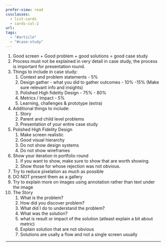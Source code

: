 ```yaml
---
prefer-view: read
cssclasses:
  - list-cards
  - cards-col-2
url: 
tags:
  - "#article"
  - "#case-study"
---
```


1. Good screen + Good problem + good solutions = good case study
2. Process must not be explained in very detail in case study, the process is important for presentation round.
3. Things to include in case study:
	1. Context and problem statements - 5%
	2. Design gather - what you did to gather outcomes - 10% -15% (Make sure relevant info and insights)
	3. Polished High fidelity Design - 75% - 80%
	4. Metrics / Impact - 5%
	5. Learning, challenges & prototype (extra)
4. Additional things to include:
	1. Story 
	2. Parent and child level problems
	3. Presentation of your entire case study
5. Polished High Fidelity Design
	1. Make screen realistic
	2. Good visual hierarchy
	3. Do not show design systems
	4. Do not show wireframes
6. Show your iteration in portfolio round
	1. if you want to show, make sure to show that are worth showing.
	2. Show those for whose rejection was not obvious.
7. Try to reduce pixelation as much as possible
8. DO NOT present them as a gallery
9. Try to explain more on images using annotation rather than text under the image
10. The Story
	1. What is the problem?
	2. How did you discover problem?
	3. What did I do to understand the problem?
	4. What was the solution?
	5. what is result or impact of the solution (atleast explain a bit about metric)
	6. Explain solution that are not obvious
	7. Solutions are usally a flow and not a single screen usually
---
